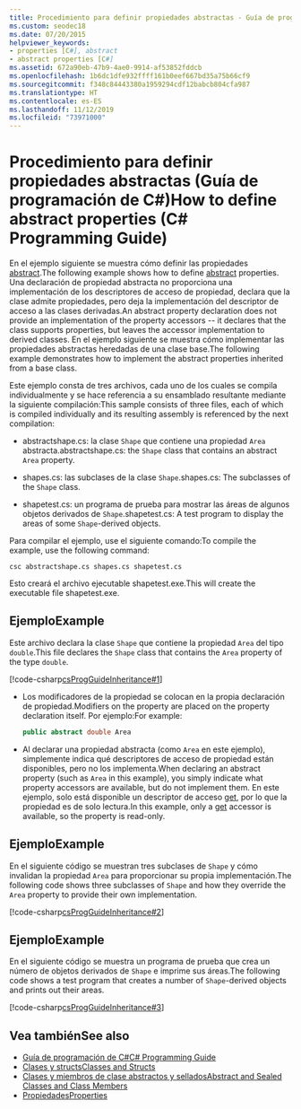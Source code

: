 ```yaml
---
title: Procedimiento para definir propiedades abstractas - Guía de programación de C#
ms.custom: seodec18
ms.date: 07/20/2015
helpviewer_keywords:
- properties [C#], abstract
- abstract properties [C#]
ms.assetid: 672a90eb-47b9-4ae0-9914-af53852fddcb
ms.openlocfilehash: 1b6dc1dfe932ffff161b0eef667bd35a75b66cf9
ms.sourcegitcommit: f348c84443380a1959294cdf12babcb804cfa987
ms.translationtype: HT
ms.contentlocale: es-ES
ms.lasthandoff: 11/12/2019
ms.locfileid: "73971000"
---
```

# <a name="how-to-define-abstract-properties-c-programming-guide"></a><span data-ttu-id="efacf-102">Procedimiento para definir propiedades abstractas (Guía de programación de C#)</span><span class="sxs-lookup"><span data-stu-id="efacf-102">How to define abstract properties (C# Programming Guide)</span></span>
<span data-ttu-id="efacf-103">En el ejemplo siguiente se muestra cómo definir las propiedades [abstract](../../language-reference/keywords/abstract.md).</span><span class="sxs-lookup"><span data-stu-id="efacf-103">The following example shows how to define [abstract](../../language-reference/keywords/abstract.md) properties.</span></span> <span data-ttu-id="efacf-104">Una declaración de propiedad abstracta no proporciona una implementación de los descriptores de acceso de propiedad, declara que la clase admite propiedades, pero deja la implementación del descriptor de acceso a las clases derivadas.</span><span class="sxs-lookup"><span data-stu-id="efacf-104">An abstract property declaration does not provide an implementation of the property accessors -- it declares that the class supports properties, but leaves the accessor implementation to derived classes.</span></span> <span data-ttu-id="efacf-105">En el ejemplo siguiente se muestra cómo implementar las propiedades abstractas heredadas de una clase base.</span><span class="sxs-lookup"><span data-stu-id="efacf-105">The following example demonstrates how to implement the abstract properties inherited from a base class.</span></span>  
  
 <span data-ttu-id="efacf-106">Este ejemplo consta de tres archivos, cada uno de los cuales se compila individualmente y se hace referencia a su ensamblado resultante mediante la siguiente compilación:</span><span class="sxs-lookup"><span data-stu-id="efacf-106">This sample consists of three files, each of which is compiled individually and its resulting assembly is referenced by the next compilation:</span></span>  
  
- <span data-ttu-id="efacf-107">abstractshape.cs: la clase `Shape` que contiene una propiedad `Area` abstracta.</span><span class="sxs-lookup"><span data-stu-id="efacf-107">abstractshape.cs: the `Shape` class that contains an abstract `Area` property.</span></span>  
  
- <span data-ttu-id="efacf-108">shapes.cs: las subclases de la clase `Shape`.</span><span class="sxs-lookup"><span data-stu-id="efacf-108">shapes.cs: The subclasses of the `Shape` class.</span></span>  
  
- <span data-ttu-id="efacf-109">shapetest.cs: un programa de prueba para mostrar las áreas de algunos objetos derivados de `Shape`.</span><span class="sxs-lookup"><span data-stu-id="efacf-109">shapetest.cs: A test program to display the areas of some `Shape`-derived objects.</span></span>  
  
 <span data-ttu-id="efacf-110">Para compilar el ejemplo, use el siguiente comando:</span><span class="sxs-lookup"><span data-stu-id="efacf-110">To compile the example, use the following command:</span></span>  
  
 `csc abstractshape.cs shapes.cs shapetest.cs`  
  
 <span data-ttu-id="efacf-111">Esto creará el archivo ejecutable shapetest.exe.</span><span class="sxs-lookup"><span data-stu-id="efacf-111">This will create the executable file shapetest.exe.</span></span>  
  
## <a name="example"></a><span data-ttu-id="efacf-112">Ejemplo</span><span class="sxs-lookup"><span data-stu-id="efacf-112">Example</span></span>  
 <span data-ttu-id="efacf-113">Este archivo declara la clase `Shape` que contiene la propiedad `Area` del tipo `double`.</span><span class="sxs-lookup"><span data-stu-id="efacf-113">This file declares the `Shape` class that contains the `Area` property of the type `double`.</span></span>  
  
 [!code-csharp[csProgGuideInheritance#1](~/samples/snippets/csharp/VS_Snippets_VBCSharp/csProgGuideInheritance/CS/Inheritance.cs#1)]  
  
- <span data-ttu-id="efacf-114">Los modificadores de la propiedad se colocan en la propia declaración de propiedad.</span><span class="sxs-lookup"><span data-stu-id="efacf-114">Modifiers on the property are placed on the property declaration itself.</span></span> <span data-ttu-id="efacf-115">Por ejemplo:</span><span class="sxs-lookup"><span data-stu-id="efacf-115">For example:</span></span>  
  
    ```csharp  
    public abstract double Area  
    ```  
  
- <span data-ttu-id="efacf-116">Al declarar una propiedad abstracta (como `Area` en este ejemplo), simplemente indica qué descriptores de acceso de propiedad están disponibles, pero no los implementa.</span><span class="sxs-lookup"><span data-stu-id="efacf-116">When declaring an abstract property (such as `Area` in this example), you simply indicate what property accessors are available, but do not implement them.</span></span> <span data-ttu-id="efacf-117">En este ejemplo, solo está disponible un descriptor de acceso [get](../../language-reference/keywords/get.md), por lo que la propiedad es de solo lectura.</span><span class="sxs-lookup"><span data-stu-id="efacf-117">In this example, only a [get](../../language-reference/keywords/get.md) accessor is available, so the property is read-only.</span></span>  
  
## <a name="example"></a><span data-ttu-id="efacf-118">Ejemplo</span><span class="sxs-lookup"><span data-stu-id="efacf-118">Example</span></span>  
 <span data-ttu-id="efacf-119">En el siguiente código se muestran tres subclases de `Shape` y cómo invalidan la propiedad `Area` para proporcionar su propia implementación.</span><span class="sxs-lookup"><span data-stu-id="efacf-119">The following code shows three subclasses of `Shape` and how they override the `Area` property to provide their own implementation.</span></span>  
  
 [!code-csharp[csProgGuideInheritance#2](~/samples/snippets/csharp/VS_Snippets_VBCSharp/csProgGuideInheritance/CS/Inheritance.cs#2)]  
  
## <a name="example"></a><span data-ttu-id="efacf-120">Ejemplo</span><span class="sxs-lookup"><span data-stu-id="efacf-120">Example</span></span>  
 <span data-ttu-id="efacf-121">En el siguiente código se muestra un programa de prueba que crea un número de objetos derivados de `Shape` e imprime sus áreas.</span><span class="sxs-lookup"><span data-stu-id="efacf-121">The following code shows a test program that creates a number of `Shape`-derived objects and prints out their areas.</span></span>  
  
 [!code-csharp[csProgGuideInheritance#3](~/samples/snippets/csharp/VS_Snippets_VBCSharp/csProgGuideInheritance/CS/Inheritance.cs#3)]  
  
## <a name="see-also"></a><span data-ttu-id="efacf-122">Vea también</span><span class="sxs-lookup"><span data-stu-id="efacf-122">See also</span></span>

- [<span data-ttu-id="efacf-123">Guía de programación de C#</span><span class="sxs-lookup"><span data-stu-id="efacf-123">C# Programming Guide</span></span>](../index.md)
- [<span data-ttu-id="efacf-124">Clases y structs</span><span class="sxs-lookup"><span data-stu-id="efacf-124">Classes and Structs</span></span>](./index.md)
- [<span data-ttu-id="efacf-125">Clases y miembros de clase abstractos y sellados</span><span class="sxs-lookup"><span data-stu-id="efacf-125">Abstract and Sealed Classes and Class Members</span></span>](./abstract-and-sealed-classes-and-class-members.md)
- [<span data-ttu-id="efacf-126">Propiedades</span><span class="sxs-lookup"><span data-stu-id="efacf-126">Properties</span></span>](./properties.md)
